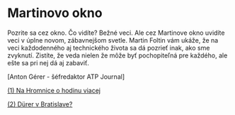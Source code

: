 
# Martinovo okno

Pozrite sa cez okno. Čo vidíte? Bežné veci. Ale cez Martinove okno uvidíte veci v úplne novom, zábavnejšom svetle. Martin Foltin vám ukáže, že na veci každodenného aj technického života sa dá pozrieť inak, ako sme zvyknutí. Zistíte, že veda nielen že môže byť pochopiteľná pre každého, ale ešte sa pri nej dá aj zabaviť.


\[Anton Gérer \- šéfredaktor ATP Journal\]


[(1) Na Hromnice o hodinu viacej](https://www.atpjournal.sk/buxus/docs/casopisy_cele/ATP_journal_02_2025_vnutro%20web.pdf#page=49)

[(2) Dürer v Bratislave?](https://github.com/MartinFoltin/okno/tree/main/02_Durer)

